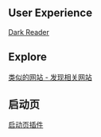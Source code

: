 ## User Experience

[Dark Reader](https://darkreader.org/help/zh-CN/)

## Explore

[类似的网站 - 发现相关网站](https://chromewebstore.google.com/detail/%E7%B1%BB%E4%BC%BC%E7%9A%84%E7%BD%91%E7%AB%99-%E5%8F%91%E7%8E%B0%E7%9B%B8%E5%85%B3%E7%BD%91%E7%AB%99/necpbmbhhdiplmfhmjicabdeighkndkn?hl=zh-CN&utm_source=ext_sidebar)

## 启动页

[启动页插件](https://sspai.com/post/75591)
